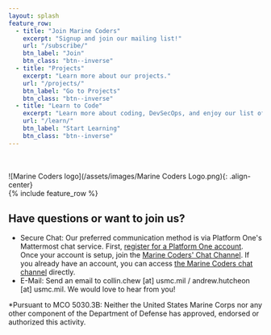 ```yaml
---
layout: splash
feature_row:
  - title: "Join Marine Coders"
    excerpt: "Signup and join our mailing list!"
    url: "/subscribe/"
    btn_label: "Join"
    btn_class: "btn--inverse"
  - title: "Projects"
    excerpt: "Learn more about our projects."
    url: "/projects/"
    btn_label: "Go to Projects"
    btn_class: "btn--inverse"
  - title: "Learn to Code"
    excerpt: "Learn more about coding, DevSecOps, and enjoy our list of free courses."
    url: "/learn/"
    btn_label: "Start Learning"
    btn_class: "btn--inverse"
---
```

<br /><br />
![Marine Coders logo](/assets/images/Marine Coders Logo.png){: .align-center}  
{% include feature_row %}
 
## Have questions or want to join us?
* Secure Chat: Our preferred communication method is via Platform One's Mattermost chat service.  First, [register for a Platform One account](https://login.dsop.io).  Once your account is setup, join the [Marine Coders' Chat Channel](https://chat.il2.dsop.io/signup_user_complete/?id=p65oraj9b3ysjgbxac7o7bn6fr).  If you already have an account, you can access [the Marine Coders chat channel](https://chat.il2.dsop.io/signup_user_complete/?id=p65oraj9b3ysjgbxac7o7bn6fr) directly.
* E-Mail: Send an email to collin.chew [at] usmc.mil / andrew.hutcheon [at] usmc.mil.  We would love to hear from you!

*Pursuant to MCO 5030.3B: Neither the United States Marine Corps nor any other component of the Department of Defense has approved, endorsed or authorized this activity.

